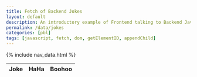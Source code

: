```yaml
---
title: Fetch of Backend Jokes
layout: default
description: An introductory example of Frontend talking to Backend Java application serving jokes.  
permalink: /data/jokes
categories: [pbl]
tags: [javascript, fetch, dom, getElementID, appendChild]
---
```


{% include nav_data.html %}

<!-- HTML table fragment for page -->
<table>
  <thead>
  <tr>
    <th>Joke</th>
    <th>HaHa</th>
    <th>Boohoo</th>
  </tr>
  </thead>
  <tbody id="result">
    <!-- javascript generated data -->
  </tbody>
</table>

<!-- Script is layed out in a sequence (no function) and will execute when page is loaded -->
<script>
  // prepare HTML result container for new output
  const resultContainer = document.getElementById("result");

  // prepare fetch options
  const url = "https://csp.nighthawkcodingsociety.com/api/jokes";
  const options = {
    method: 'GET', // *GET, POST, PUT, DELETE, etc.
    mode: 'cors', // no-cors, *cors, same-origin
    cache: 'default', // *default, no-cache, reload, force-cache, only-if-cached
    credentials: 'omit', // include, *same-origin, omit
    headers: {
      'Content-Type': 'application/json'
      // 'Content-Type': 'application/x-www-form-urlencoded',
    },
  };

  // fetch the API
  fetch(url, options)
    // response is a RESTful "promise" on any successful fetch
    .then(response => {
      // check for response errors
      if (response.status !== 200) {
          const errorMsg = 'Database response error: ' + response.status;
          console.log(errorMsg);
          const tr = document.createElement("tr");
          const td = document.createElement("td");
          td.innerHTML = errorMsg;
          tr.appendChild(td);
          resultContainer.appendChild(tr);
          return;
      }
      // valid response will have json data
      response.json().then(data => {
          console.log(data);
          for (let row in data) {
            // tr for each row
            const tr = document.createElement("tr");
            // td for each column
            const joke = document.createElement("td");
            const haha = document.createElement("td");
            const boohoo = document.createElement("td");
            // data is specific to the API
            joke.innerHTML = data[row].joke;
            haha.innerHTML = data[row].haha; 
            boohoo.innerHTML = data[row].boohoo; 
            // this build td's into tr
            tr.appendChild(joke);
            tr.appendChild(haha);
            tr.appendChild(boohoo);
            // add HTML to container
            resultContainer.appendChild(tr);
          }
      })
  })
  // catch fetch errors (ie ACCESS to server blocked)
  .catch(err => {
    console.error(err);
    const tr = document.createElement("tr");
    const td = document.createElement("td");
    td.innerHTML = err;
    tr.appendChild(td);
    resultContainer.appendChild(tr);
  });
</script>
